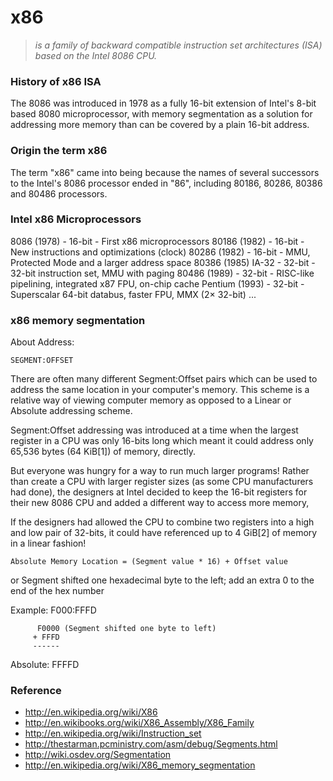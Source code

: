 # x86
>  _is a family of backward compatible instruction set architectures (ISA) based on the Intel 8086 CPU._

### History of x86 ISA

The 8086 was introduced in 1978 as a fully 16-bit extension of Intel's 8-bit based 8080 microprocessor, with memory segmentation as a solution for addressing more memory than can be covered by a plain 16-bit address.

### Origin the term x86

The term "x86" came into being because the names of several successors to the Intel's 8086 processor ended in "86", including 80186, 80286, 80386 and 80486 processors.

### Intel x86 Microprocessors

8086  (1978) - 16-bit - First x86 microprocessors
80186 (1982) - 16-bit - New instructions and optimizations (clock)
80286 (1982) - 16-bit - MMU, Protected Mode and a larger address space
80386 (1985) IA-32 - 32-bit - 32-bit instruction set, MMU with paging
80486 (1989) - 32-bit - RISC-like pipelining, integrated x87 FPU, on-chip cache
Pentium (1993) - 32-bit - Superscalar 64-bit databus, faster FPU, MMX (2× 32-bit)
...

### x86 memory segmentation

About Address: 
	
	SEGMENT:OFFSET

There are often many different Segment:Offset pairs which can be used to address the same  location in your computer's memory. This scheme is a relative way of viewing computer memory as opposed to a Linear or Absolute addressing scheme.

Segment:Offset addressing was introduced at a time when the largest register in a CPU was only 16-bits long which meant it could address only 65,536 bytes (64 KiB[1]) of memory, directly. 

But everyone was hungry for a way to run much larger programs! Rather than create a CPU with larger register sizes (as some CPU manufacturers had done), the designers at Intel decided to keep the 16-bit registers for their new 8086 CPU and added a different way to access more memory,

If the designers had allowed the CPU to combine two registers into a high and low pair of 32-bits, it could have referenced up to 4 GiB[2] of memory in a linear fashion! 

	Absolute Memory Location = (Segment value * 16) + Offset value 

or Segment shifted one hexadecimal byte to the left; add an extra 0 to the end of the hex number

Example: F000:FFFD

          F0000 (Segment shifted one byte to left)
         + FFFD
         ------
Absolute: FFFFD

### Reference

- http://en.wikipedia.org/wiki/X86
- http://en.wikibooks.org/wiki/X86_Assembly/X86_Family
- http://en.wikipedia.org/wiki/Instruction_set
- http://thestarman.pcministry.com/asm/debug/Segments.html
- http://wiki.osdev.org/Segmentation
- http://en.wikipedia.org/wiki/X86_memory_segmentation
